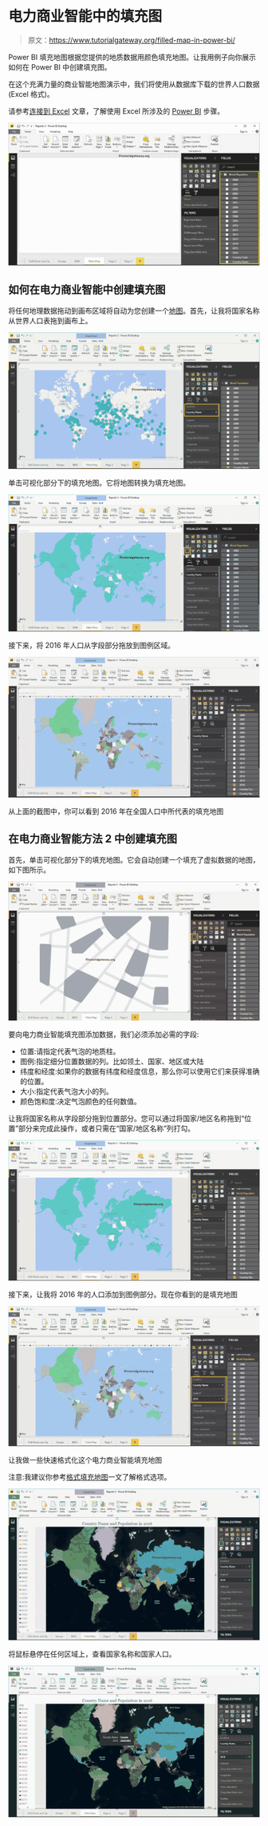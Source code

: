 # 电力商业智能中的填充图

> 原文：<https://www.tutorialgateway.org/filled-map-in-power-bi/>

Power BI 填充地图根据您提供的地质数据用颜色填充地图。让我用例子向你展示如何在 Power BI 中创建填充图。

在这个充满力量的商业智能地图演示中，我们将使用从数据库下载的世界人口数据(Excel 格式)。

请参考[连接到 Excel](https://www.tutorialgateway.org/get-data-from-excel-to-power-bi/) 文章，了解使用 Excel 所涉及的 [Power BI](https://www.tutorialgateway.org/power-bi-tutorial/) 步骤。

![Filled Map in Power BI 1](img/cdb657131aaf12394d87fcc32adc7183.png)

## 如何在电力商业智能中创建填充图

将任何地理数据拖动到画布区域将自动为您创建一个[地图](https://www.tutorialgateway.org/create-a-map-in-power-bi/)。首先，让我将国家名称从世界人口表拖到画布上。

![Filled Map in Power BI 2](img/ea595c170521ee8da61d1a52b4c9eaf6.png)

单击可视化部分下的填充地图。它将地图转换为填充地图。

![Filled Map in Power BI 3](img/43515688689173c4a6c172c3e7bfec03.png)

接下来，将 2016 年人口从字段部分拖放到图例区域。

![](img/79c4e3953bc796e6b525cb6625d9cebb.png)

从上面的截图中，你可以看到 2016 年在全国人口中所代表的填充地图

## 在电力商业智能方法 2 中创建填充图

首先，单击可视化部分下的填充地图。它会自动创建一个填充了虚拟数据的地图，如下图所示。

![Filled Map in Power BI 5](img/ec7f646d9e0be8e832586514590de5d2.png)

要向电力商业智能填充图添加数据，我们必须添加必需的字段:

*   位置:请指定代表气泡的地质柱。
*   图例:指定细分位置数据的列。比如领土、国家、地区或大陆
*   纬度和经度:如果你的数据有纬度和经度信息，那么你可以使用它们来获得准确的位置。
*   大小:指定代表气泡大小的列。
*   颜色饱和度:决定气泡颜色的任何数值。

让我将国家名称从字段部分拖到位置部分。您可以通过将国家/地区名称拖到“位置”部分来完成此操作，或者只需在“国家/地区名称”列打勾。

![Filled Map in Power BI 6](img/faaddebccf1d75b9c3dfde51c6fd74f5.png)

接下来，让我将 2016 年的人口添加到图例部分。现在你看到的是填充地图

![Filled Map in Power BI 7](img/01b111aa9b1c387fb18f5baf30a35bc8.png)

让我做一些快速格式化这个电力商业智能填充地图

注意:我建议你参考[格式填充地图](https://www.tutorialgateway.org/format-power-bi-filled-map/)一文了解格式选项。

![Filled Map in Power BI 8](img/514951435e30ac9ee1970d8c14dd3ba6.png)

将鼠标悬停在任何区域上，查看国家名称和国家人口。

![Filled Map in Power BI 9](img/d0d57c55389652acd8c36191ebb25aa0.png)